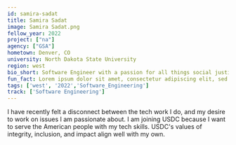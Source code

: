 ```yaml
---
id: samira-sadat
title: Samira Sadat
image: Samira Sadat.png
fellow_year: 2022
project: ["na"]
agency: ["GSA"]
hometown: Denver, CO
university: North Dakota State University
region: west
bio_short: Software Engineer with a passion for all things social justice. 
fun_fact: Lorem ipsum dolor sit amet, consectetur adipiscing elit, sed do eiusmod tempor incididunt ut labore et dolore magna aliqua. Ut quis nostrud laboris. nisi ut aliquip ex ea commodo consequat.
tags: ['west', '2022','Software_Engineering']
track: ['Software Engineering']
---
```


I have recently felt a disconnect between the tech work I do, and my desire to work on issues I am passionate about. I am joining USDC because I want to serve the American people with my tech skills. USDC's values of integrity, inclusion, and impact align well with my own.